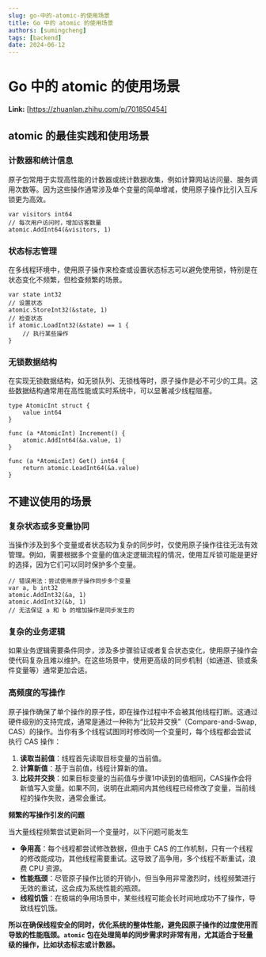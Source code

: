 ```yaml
---
slug: go-中的-atomic-的使用场景
title: Go 中的 atomic 的使用场景
authors: [sumingcheng]
tags: [backend]
date: 2024-06-12
---
```


# Go 中的 atomic 的使用场景



 **Link:** [https://zhuanlan.zhihu.com/p/701850454]

## atomic 的最佳实践和使用场景  
### 计数器和统计信息  

原子包常用于实现高性能的计数器或统计数据收集，例如计算网站访问量、服务调用次数等。因为这些操作通常涉及单个变量的简单增减，使用原子操作比引入互斥锁更为高效。

```
var visitors int64
// 每次用户访问时，增加访客数量
atomic.AddInt64(&visitors, 1)

```
### 状态标志管理  

在多线程环境中，使用原子操作来检查或设置状态标志可以避免使用锁，特别是在状态变化不频繁，但检查频繁的场景。

```
var state int32
// 设置状态
atomic.StoreInt32(&state, 1)
// 检查状态
if atomic.LoadInt32(&state) == 1 {
    // 执行某些操作
}

```
### 无锁数据结构  

在实现无锁数据结构，如无锁队列、无锁栈等时，原子操作是必不可少的工具。这些数据结构通常用在高性能或实时系统中，可以显著减少线程阻塞。

```
type AtomicInt struct {
    value int64
}
​
func (a *AtomicInt) Increment() {
    atomic.AddInt64(&a.value, 1)
}
​
func (a *AtomicInt) Get() int64 {
    return atomic.LoadInt64(&a.value)
}

```
## 不建议使用的场景  
### 复杂状态或多变量协同  

当操作涉及到多个变量或者状态较为复杂的同步时，仅使用原子操作往往无法有效管理。例如，需要根据多个变量的值决定逻辑流程的情况，使用互斥锁可能是更好的选择，因为它们可以同时保护多个变量。

```
// 错误用法：尝试使用原子操作同步多个变量
var a, b int32
atomic.AddInt32(&a, 1)
atomic.AddInt32(&b, 1)
// 无法保证 a 和 b 的增加操作是同步发生的

```
### 复杂的业务逻辑  

如果业务逻辑需要条件同步，涉及多步骤验证或者复合状态变化，使用原子操作会使代码复杂且难以维护。在这些场景中，使用更高级的同步机制（如通道、锁或条件变量等）通常更加合适。

### 高频度的写操作  

原子操作确保了单个操作的原子性，即在操作过程中不会被其他线程打断。这通过硬件级别的支持完成，通常是通过一种称为“比较并交换”（Compare-and-Swap, CAS）的操作。当你有多个线程试图同时修改同一个变量时，每个线程都会尝试执行 CAS 操作：

1. **读取当前值**：线程首先读取目标变量的当前值。
2. **计算新值**：基于当前值，线程计算新的值。
3. **比较并交换**：如果目标变量的当前值与步骤1中读到的值相同，CAS操作会将新值写入变量。如果不同，说明在此期间内其他线程已经修改了变量，当前线程的操作失败，通常会重试。

**频繁的写操作引发的问题**

当大量线程频繁尝试更新同一个变量时，以下问题可能发生

* **争用高**：每个线程都尝试修改数据，但由于 CAS 的工作机制，只有一个线程的修改能成功，其他线程需要重试。这导致了高争用，多个线程不断重试，浪费 CPU 资源。
* **性能瓶颈**：尽管原子操作比锁的开销小，但当争用非常激烈时，线程频繁进行无效的重试，这会成为系统性能的瓶颈。
* **线程饥饿**：在极端的争用场景中，某些线程可能会长时间地成功不了操作，导致线程饥饿。

  


**所以在确保线程安全的同时，优化系统的整体性能，避免因原子操作的过度使用而导致的性能瓶颈。`atomic` 包在处理简单的同步需求时非常有用，尤其适合于轻量级的操作，比如状态标志或计数器。**